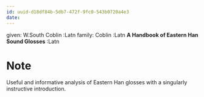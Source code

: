```yaml
---
id: uuid-d18df84b-5db7-472f-9fc0-543b0720a4e3
date: 
---
```


given: W.South Coblin :Latn
family: Coblin :Latn
**A Handbook of Eastern Han Sound Glosses** :Latn
# Note
Useful and informative analysis of Eastern Han glosses with a singularly instructive introduction.